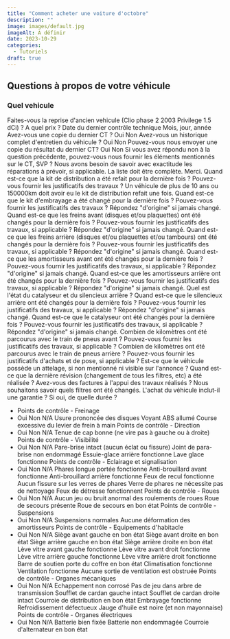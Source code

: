 ```yaml
---
title: "Comment acheter une voiture d'octobre"
description: ""
image: images/default.jpg
imageAlt: A définir
date: 2023-10-29
categories:
  - Tutoriels
draft: true
---
```


## Questions à propos de votre véhicule

### Quel vehicule

Faites-vous la reprise d'ancien vehicule (Clio phase 2 2003 Privilege 1.5 dCi) ? A quel prix ?
Date du dernier contrôle technique
Mois, jour, année
Avez-vous une copie du dernier CT ?
Oui
Non
Avez-vous un historique complet d'entretien du véhicule ?
Oui
Non
Pouvez-vous nous envoyer une copie du résultat du dernier CT?
Oui
Non
Si vous avez répondu non à la question précédente, pouvez-vous nous fournir les éléments mentionnés sur le CT, SVP ?
Nous avons besoin de savoir avec exactitude les réparations à prévoir, si applicable. La liste doit être complète. Merci.
Quand est-ce que la kit de distribution a été refait pour la dernière fois ? Pouvez-vous fournir les justificatifs des travaux ?
Un véhicule de plus de 10 ans ou 150000km doit avoir eu le kit de distribution refait une fois.
Quand est-ce que le kit d'embrayage a été changé pour la dernière fois ? Pouvez-vous fournir les justificatifs des travaux ?
Répondez "d'origine" si jamais changé.
Quand est-ce que les freins avant (disques et/ou plaquettes) ont été changés pour la dernière fois ? Pouvez-vous fournir les justificatifs des travaux, si applicable ?
Répondez "d'origine" si jamais changé.
Quand est-ce que les freins arrière (disques et/ou plaquettes et/ou tambours) ont été changés pour la dernière fois ? Pouvez-vous fournir les justificatifs des travaux, si applicable ?
Répondez "d'origine" si jamais changé.
Quand est-ce que les amortisseurs avant ont été changés pour la dernière fois ? Pouvez-vous fournir les justificatifs des travaux, si applicable ?
Répondez "d'origine" si jamais changé.
Quand est-ce que les amortisseurs arrière ont été changés pour la dernière fois ? Pouvez-vous fournir les justificatifs des travaux, si applicable ?
Répondez "d'origine" si jamais changé.
Quel est l'état du catalyseur et du silencieux arrière ?
Quand est-ce que le silencieux arrière ont été changés pour la dernière fois ? Pouvez-vous fournir les justificatifs des travaux, si applicable ?
Répondez "d'origine" si jamais changé.
Quand est-ce que le catalyseur ont été changés pour la dernière fois ? Pouvez-vous fournir les justificatifs des travaux, si applicable ?
Répondez "d'origine" si jamais changé.
Combien de kilomètres ont été parcourus avec le train de pneus avant ? Pouvez-vous fournir les justificatifs des travaux, si applicable ?
Combien de kilomètres ont été parcourus avec le train de pneus arrière ? Pouvez-vous fournir les justificatifs d'achats et de pose, si applicable ?
Est-ce que le véhicule possède un attelage, si non mentionné ni visible sur l'annonce ?
Quand est-ce que la dernière révision (changement de tous les filtres, etc) a été réalisée ? Avez-vous des factures à l'appui des travaux réalisés ?
Nous souhaitons savoir quels filtres ont été changés.
L'achat du véhicule inclut-il une garantie ? Si oui, de quelle durée ?

- Points de contrôle - Freinage
- Oui Non N/A
  Usure prononcée des disques
  Voyant ABS allumé
  Course excessive du levier de frein à main
  Points de contrôle - Direction
- Oui Non N/A
  Tenue de cap bonne (ne vire pas à gauche ou à droite)
  Points de contrôle - Visibilité
- Oui Non N/A
  Pare-brise intact (aucun éclat ou fissure)
  Joint de para-brise non endommagé
  Essuie-glace arrière fonctionne
  Lave glace fonctionne
  Points de contrôle - Eclairage et signalisation
- Oui Non N/A
  Phares longue portée fonctionne
  Anti-brouillard avant fonctionne
  Anti-brouillard arrière fonctionne
  Feux de recul fonctionne
  Aucun fissure sur les verres de phares
  Verre de phares ne nécessite pas de nettoyage
  Feux de détresse fonctionnent
  Points de contrôle - Roues
- Oui Non N/A
  Aucun jeu ou bruit anormal des roulements de roues
  Roue de secours présente
  Roue de secours en bon état
  Points de contrôle - Suspensions
- Oui Non N/A
  Suspensions normales
  Aucune déformation des amortisseurs
  Points de contrôle - Equipements d'habitacle
- Oui Non N/A
  Siège avant gauche en bon état
  Siège avant droite en bon état
  Siège arrière gauche en bon état
  Siège arrière droite en bon état
  Lève vitre avant gauche fonctionne
  Lève vitre avant droit fonctionne
  Lève vitre arrière gauche fonctionne
  Lève vitre arrière droit fonctionne
  Barre de soutien porte du coffre en bon état
  Climatisation fonctionne
  Ventilation fonctionne
  Aucune sortie de ventilation est obstruée
  Points de contrôle - Organes mécaniques
- Oui Non N/A
  Echappement non corrosé
  Pas de jeu dans arbre de transmission
  Soufflet de cardan gauche intact
  Soufflet de cardan droite intact
  Courroie de distribution en bon état
  Embrayage fonctionne
  Refroidissement défectueux
  Jauge d'huile est noire (et non mayonnaise)
  Points de contrôle - Organes électriques
- Oui Non N/A
  Batterie bien fixée
  Batterie non endommagée
  Courroie d'alternateur en bon état
